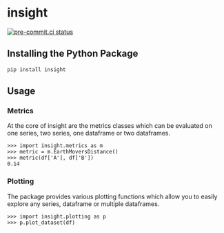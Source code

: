 # insight

[![pre-commit.ci status](https://results.pre-commit.ci/badge/github/synthesized-io/insight/master.svg)](https://results.pre-commit.ci/latest/github/synthesized-io/insight/master)

## Installing the Python Package

```zsh
pip install insight
```

## Usage

### Metrics

At the core of insight are the metrics classes which can be evaluated on one series, two series,
one dataframe or two dataframes.

```pycon
>>> import insight.metrics as m
>>> metric = m.EarthMoversDistance()
>>> metric(df['A'], df['B'])
0.14
```

### Plotting

The package provides various plotting functions which allow you to easily explore any series, dataframe
or multiple dataframes.

```pycon
>>> import insight.plotting as p
>>> p.plot_dataset(df)
```


